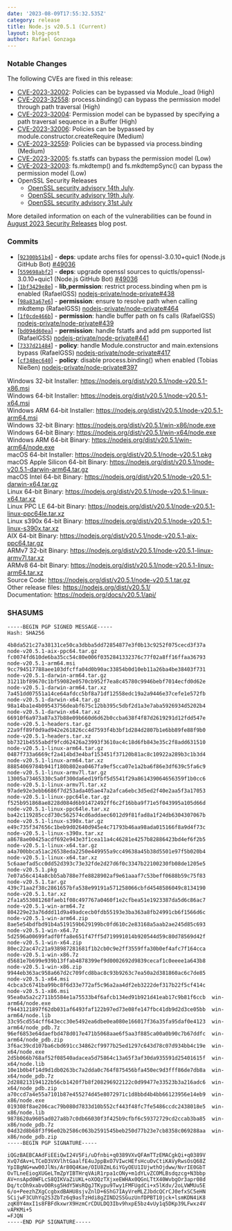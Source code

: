 ```yaml
---
date: '2023-08-09T17:55:32.535Z'
category: release
title: Node.js v20.5.1 (Current)
layout: blog-post
author: Rafael Gonzaga
---
```


### Notable Changes

The following CVEs are fixed in this release:

- [CVE-2023-32002](https://cve.mitre.org/cgi-bin/cvename.cgi?name=CVE-2023-32002): Policies can be bypassed via Module.\_load (High)
- [CVE-2023-32558](https://cve.mitre.org/cgi-bin/cvename.cgi?name=CVE-2023-32558): process.binding() can bypass the permission model through path traversal (High)
- [CVE-2023-32004](https://cve.mitre.org/cgi-bin/cvename.cgi?name=CVE-2023-32004): Permission model can be bypassed by specifying a path traversal sequence in a Buffer (High)
- [CVE-2023-32006](https://cve.mitre.org/cgi-bin/cvename.cgi?name=CVE-2023-32006): Policies can be bypassed by module.constructor.createRequire (Medium)
- [CVE-2023-32559](https://cve.mitre.org/cgi-bin/cvename.cgi?name=CVE-2023-32559): Policies can be bypassed via process.binding (Medium)
- [CVE-2023-32005](https://cve.mitre.org/cgi-bin/cvename.cgi?name=CVE-2023-32005): fs.statfs can bypass the permission model (Low)
- [CVE-2023-32003](https://cve.mitre.org/cgi-bin/cvename.cgi?name=CVE-2023-32003): fs.mkdtemp() and fs.mkdtempSync() can bypass the permission model (Low)
- OpenSSL Security Releases
  - [OpenSSL security advisory 14th July](https://mta.openssl.org/pipermail/openssl-announce/2023-July/000264.html).
  - [OpenSSL security advisory 19th July](https://mta.openssl.org/pipermail/openssl-announce/2023-July/000265.html).
  - [OpenSSL security advisory 31st July](https://mta.openssl.org/pipermail/openssl-announce/2023-July/000267.html)

More detailed information on each of the vulnerabilities can be found in [August 2023 Security Releases](/blog/vulnerability/august-2023-security-releases/) blog post.

### Commits

- \[[`92300b51b4`](https://github.com/nodejs/node/commit/92300b51b4)] - **deps**: update archs files for openssl-3.0.10+quic1 (Node.js GitHub Bot) [#49036](https://github.com/nodejs/node/pull/49036)
- \[[`559698abf2`](https://github.com/nodejs/node/commit/559698abf2)] - **deps**: upgrade openssl sources to quictls/openssl-3.0.10+quic1 (Node.js GitHub Bot) [#49036](https://github.com/nodejs/node/pull/49036)
- \[[`1bf3429e8e`](https://github.com/nodejs/node/commit/1bf3429e8e)] - **lib,permission**: restrict process.binding when pm is enabled (RafaelGSS) [nodejs-private/node-private#438](https://github.com/nodejs-private/node-private/pull/438)
- \[[`98a83a67e6`](https://github.com/nodejs/node/commit/98a83a67e6)] - **permission**: ensure to resolve path when calling mkdtemp (RafaelGSS) [nodejs-private/node-private#464](https://github.com/nodejs-private/node-private/pull/464)
- \[[`1f0cde466b`](https://github.com/nodejs/node/commit/1f0cde466b)] - **permission**: handle buffer path on fs calls (RafaelGSS) [nodejs-private/node-private#439](https://github.com/nodejs-private/node-private/pull/439)
- \[[`bd094d60ea`](https://github.com/nodejs/node/commit/bd094d60ea)] - **permission**: handle fstatfs and add pm supported list (RafaelGSS) [nodejs-private/node-private#441](https://github.com/nodejs-private/node-private/pull/441)
- \[[`7337d21484`](https://github.com/nodejs/node/commit/7337d21484)] - **policy**: handle Module.constructor and main.extensions bypass (RafaelGSS) [nodejs-private/node-private#417](https://github.com/nodejs-private/node-private/pull/417)
- \[[`cf348ec640`](https://github.com/nodejs/node/commit/cf348ec640)] - **policy**: disable process.binding() when enabled (Tobias Nießen) [nodejs-private/node-private#397](https://github.com/nodejs-private/node-private/pull/397)

Windows 32-bit Installer: https://nodejs.org/dist/v20.5.1/node-v20.5.1-x86.msi \
Windows 64-bit Installer: https://nodejs.org/dist/v20.5.1/node-v20.5.1-x64.msi \
Windows ARM 64-bit Installer: https://nodejs.org/dist/v20.5.1/node-v20.5.1-arm64.msi \
Windows 32-bit Binary: https://nodejs.org/dist/v20.5.1/win-x86/node.exe \
Windows 64-bit Binary: https://nodejs.org/dist/v20.5.1/win-x64/node.exe \
Windows ARM 64-bit Binary: https://nodejs.org/dist/v20.5.1/win-arm64/node.exe \
macOS 64-bit Installer: https://nodejs.org/dist/v20.5.1/node-v20.5.1.pkg \
macOS Apple Silicon 64-bit Binary: https://nodejs.org/dist/v20.5.1/node-v20.5.1-darwin-arm64.tar.gz \
macOS Intel 64-bit Binary: https://nodejs.org/dist/v20.5.1/node-v20.5.1-darwin-x64.tar.gz \
Linux 64-bit Binary: https://nodejs.org/dist/v20.5.1/node-v20.5.1-linux-x64.tar.xz \
Linux PPC LE 64-bit Binary: https://nodejs.org/dist/v20.5.1/node-v20.5.1-linux-ppc64le.tar.xz \
Linux s390x 64-bit Binary: https://nodejs.org/dist/v20.5.1/node-v20.5.1-linux-s390x.tar.xz \
AIX 64-bit Binary: https://nodejs.org/dist/v20.5.1/node-v20.5.1-aix-ppc64.tar.gz \
ARMv7 32-bit Binary: https://nodejs.org/dist/v20.5.1/node-v20.5.1-linux-armv7l.tar.xz \
ARMv8 64-bit Binary: https://nodejs.org/dist/v20.5.1/node-v20.5.1-linux-arm64.tar.xz \
Source Code: https://nodejs.org/dist/v20.5.1/node-v20.5.1.tar.gz \
Other release files: https://nodejs.org/dist/v20.5.1/ \
Documentation: https://nodejs.org/docs/v20.5.1/api/

### SHASUMS

```
-----BEGIN PGP SIGNED MESSAGE-----
Hash: SHA256

4b8da521c27a38131ce50ca3dbba5dd72854877e3f0b13c9252f075cecd3f37a  node-v20.5.1-aix-ppc64.tar.gz
fc0074fd610de6ba35cc54c80e006f0352841332376c77f02a8ff16ffaa36793  node-v20.5.1-arm64.msi
9cc794517788aee103dfcffa04d0b90ac33854b0d10eb11a26ba4be38403f731  node-v20.5.1-darwin-arm64.tar.gz
31211bf89670c1bf59082e0570cb952f7ea8c45780c9946bebf7014ecfd0d62e  node-v20.5.1-darwin-arm64.tar.xz
7a451dd07551a14ce64afdcc5bf8a71df12558edc19a2a9446e37cefe1e572fb  node-v20.5.1-darwin-x64.tar.gz
98a14ba1e4b09543756deabf675c12bb395c5dbf2d1a3e7aba5926934d5202b4  node-v20.5.1-darwin-x64.tar.xz
66910f6a973a87a37b88e09b660d6d62b0ccba638f4f87d2619291d12fdd547e  node-v20.5.1-headers.tar.gz
22a9ff89f0d9ad942e261826cc4d7593f4b3bf1d284d2807b1e6bb89fe88f9b0  node-v20.5.1-headers.tar.xz
bb7321b4555abdf9fcd62426a23993f3610ac4c18d6fb843e35c2f8add631510  node-v20.5.1-linux-arm64.tar.gz
0487f733a6669cf2a414bd3e4baf153451f37120b81ac8c10922a289b3c1b3d4  node-v20.5.1-linux-arm64.tar.xz
88854069784b941f180b802ea0467fa9ef5cca07e1a2ba6f86e3df639c5fa6c9  node-v20.5.1-linux-armv7l.tar.gz
13005a73465330c5a0f300da6ed19fbf5d5541f29a861439064656359f1b0cc6  node-v20.5.1-linux-armv7l.tar.xz
97ade92e3ebb6686f7d253ada405ae47a2afca6ebc3d5ed2f40e2aa5f3a17053  node-v20.5.1-linux-ppc64le.tar.gz
f525b951868ae8228d084d6b91472492ff6c2f16bba9f71e5f043995a105d66d  node-v20.5.1-linux-ppc64le.tar.xz
ba42c119285ccd730c562574cd6addaec6012d9f81fad8a1f24db6304307067b  node-v20.5.1-linux-s390x.tar.gz
e49c735f347656c1beb9d02640d945e4c71793b46aa98ada015166f8a9d4f73c  node-v20.5.1-linux-s390x.tar.xz
a8678ae00425acdf692e943e3f1cea11a4c46281e4257b82886423bd4ef6f2b5  node-v20.5.1-linux-x64.tar.gz
a4a700bbca51ac26538eda2250e449955a9cc49638a45b38d5501e97f5b020b4  node-v20.5.1-linux-x64.tar.xz
5c6aaefad5cc0dd52d393c73e32fde2d27d6f0c3347b22100230fb08de1205e5  node-v20.5.1.pkg
7e07a56c414a8cbb5ab788e7fe8828902af9e61aaaf7c53beff0688b59c75f83  node-v20.5.1.tar.gz
439c71aa2f38c2861657bfa538e99191a571258066cbfd4548586049c8134190  node-v20.5.1.tar.xz
2fa1a553081268faeb1f08c497767a0460f1e2cfbea51e1923387da5d6c86ac7  node-v20.5.1-win-arm64.7z
804229e23a76ddd11d9a49adcecb0fdb55193e3ba363a8fb24991cb6f1566d6c  node-v20.5.1-win-arm64.zip
8ae5e54bdfbd91b4a519159b629199bc0fd610c2e83168a5aab2ae245d85c693  node-v20.5.1-win-x64.7z
5d2596a00699fadf0ffa8e651f47ff5d719991014b920544d59c80d78569d42f  node-v20.5.1-win-x64.zip
80ec22ac47c21a938987281681f1b2cb0c9e2ff3559ffa30b0ef4afc7f164cca  node-v20.5.1-win-x86.7z
d5681e7b699e939b13ffab4878399ef9d0002692d9839cecaf1c0eeee1a643b8  node-v20.5.1-win-x86.zip
9944eb363ac958a667d2c709fcd8bac8c93b9263c7ea50a2d381860ac6c7de85  node-v20.5.1-x64.msi
4cbca3c6741ba99bc8f6d33e772af5c96a2aa4df2eb3222def317b22f5cf414c  node-v20.5.1-x86.msi
95ea0a5a2c2711b5584e1a75533b4f6afcb134ed91b921d41eab17c9b81f6ccb  win-arm64/node.exe
f9443121897f62db031af6493faf122b97ed73e08fe147fbc41db9d2d3ce05bb  win-arm64/node.lib
33c95cd554cff643ecc30e5492ea6dbe0ea080e166017f36a35fa95daf0e4123  win-arm64/node_pdb.7z
96ef6853e64daefbd478d017e471b5068aae6f5aa3f885ca00a0b90c7b67ddfc  win-arm64/node_pdb.zip
3f6ac39cd107ba6cbd691cc34862cf9977b25ed1297c643d78c07d934bb4c19e  win-x64/node.exe
2d5b066b768af52f08540adacea5d75864c13a65f3af30da935591d25401615f  win-x64/node.lib
10e1b0b4f14d9d1db0263bc7a2dda0c764f875456bfa450ec9d3fff86de7db8a  win-x64/node_pdb.7z
2d288213194122b56cb1420f7b8f208296922122c0d99477e33523b3a216adc6  win-x64/node_pdb.zip
a70ccd7a4e55a7101b87e455274d45e8072971c1d8bbd4b4bb66123956e14eb9  win-x86/node.exe
019308f8ae206cac79b080d7833d10b552cf443f48fc7fe5486ccdc2438018e5  win-x86/node.lib
9878620a9605ad027a8b7c0db66030f3f425b9cfbf6c59372729cd2ccab3ba85  win-x86/node_pdb.7z
04d32d8b68f3f96e02b2586c063b2591545beb250d77b23e7cb8358c069288aa  win-x86/node_pdb.zip
-----BEGIN PGP SIGNATURE-----

iQGzBAEBCAAdFiEEiQwI24V5Fi/uDfnbi+q0389VXvQFAmTTzEMACgkQi+q0389V
XvQ7dAv+LTCeD3VXVlhtGaalfE4uJppBxO7VIwcHEfsHcuOvCtiKAVyRwsOsQ68Z
YpIBgNG+ww00JlNs/Ar80Q4Kae/OIU8ZmL6iYGyOEU1IUjwthOjdww/NvrIE0GbT
OvTLneEiogXUGeLTmZpYIBTHrqVAiR1rpa1cONy+m1dYLvZCOMLBsdqzcg+N3bbp
AV+nsApd0WFLcS8QIKVaZiUKL+oXOQzTXjxeEWHAx0QGnLTtX40WvbgOr3apr08d
Dq/tcOh9xabvO0Rsg5HdY5WsRQgJTKypu9Twy1FMFUgdCi+x5lKdv/2oLVWMUu5E
6/o+PeezhZXgCcgbxdBAHU8sjvZnlD+6ShG7IAyVreMLZJbdcQCrCJ0efxSC5eHN
SCijwF3CUhYq2S3ZbTz6q9asTzHdi8gZIND2SSGuzUnfDPBT10jck+lsmKDN4iK8
zqK0Y4mxI1s8FBFdkxwrX9HzmCrCDULDQ3Ibv9hxpE5bz4vUy1q5DKp39LFwxz4V
vAPKMi+5
=FJQN
-----END PGP SIGNATURE-----

```
